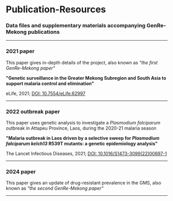# Publication-Resources
### Data files and supplementary materials accompanying GenRe-Mekong publications

---

### 2021 paper
This paper gives in-depth details of the project, also known as _"the first GenRe-Mekong paper"_

__"Genetic surveillance in the Greater Mekong Subregion and South Asia to support malaria control and elimination"__


eLife, 2021; <a href="https://elifesciences.org/articles/62997" target="_blank">DOI: 10.7554/eLife.62997</a>

---

### 2022 outbreak paper
This paper uses genetic analysis to investigate a _Plasmodium falciparum_ outbreak in Attapeu Province, Laos, during the 2020-21 malaria season

__"Malaria outbreak in Laos driven by a selective sweep for _Plasmodium falciparum kelch13_ R539T mutants: a genetic epidemiology analysis"__


The Lancet Infectious Diseases, 2021; <a href="https://www.thelancet.com/journals/laninf/article/PIIS1473-3099(22)00697-1/fulltext" target="_blank">DOI: 10.1016/S1473-3099(22)00697-1</a>


---

### 2024 paper
This paper gives an update of drug-resistant prevalence in the GMS, also known as _"the second GenRe-Mekong paper"_



---
